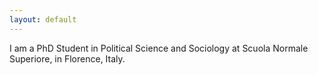 ```yaml
---
layout: default
---
```


I am a PhD Student in Political Science and Sociology at Scuola Normale Superiore, in Florence, Italy.